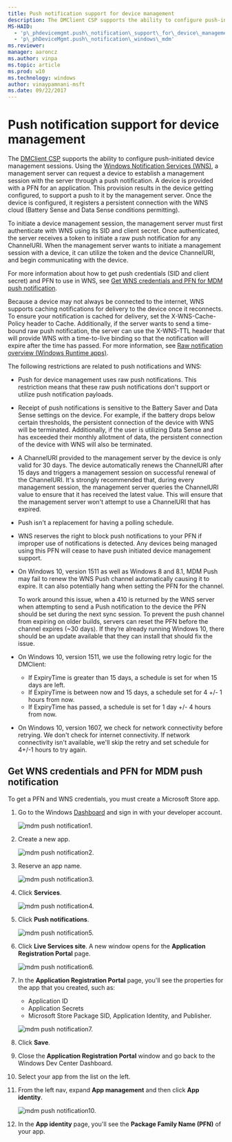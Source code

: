 ```yaml
---
title: Push notification support for device management
description: The DMClient CSP supports the ability to configure push-initiated device management sessions.
MS-HAID: 
  - 'p\_phdevicemgmt.push\_notification\_support\_for\_device\_management'
  - 'p\_phDeviceMgmt.push\_notification\_windows\_mdm'
ms.reviewer: 
manager: aaroncz
ms.author: vinpa
ms.topic: article
ms.prod: w10
ms.technology: windows
author: vinaypamnani-msft
ms.date: 09/22/2017
---
```



# Push notification support for device management

The [DMClient CSP](dmclient-csp.md) supports the ability to configure push-initiated device management sessions. Using the [Windows Notification Services (WNS)](/previous-versions/windows/apps/hh913756(v=win.10)), a management server can request a device to establish a management session with the server through a push notification. A device is provided with a PFN for an application. This provision results in the device getting configured, to support a push to it by the management server. Once the device is configured, it registers a persistent connection with the WNS cloud (Battery Sense and Data Sense conditions permitting).

To initiate a device management session, the management server must first authenticate with WNS using its SID and client secret. Once authenticated, the server receives a token to initiate a raw push notification for any ChannelURI. When the management server wants to initiate a management session with a device, it can utilize the token and the device ChannelURI, and begin communicating with the device.

For more information about how to get push credentials (SID and client secret) and PFN to use in WNS, see [Get WNS credentials and PFN for MDM push notification](#get-wns-credentials-and-pfn-for-mdm-push-notification).

Because a device may not always be connected to the internet, WNS supports caching notifications for delivery to the device once it reconnects. To ensure your notification is cached for delivery, set the X-WNS-Cache-Policy header to Cache. Additionally, if the server wants to send a time-bound raw push notification, the server can use the X-WNS-TTL header that will provide WNS with a time-to-live binding so that the notification will expire after the time has passed. For more information, see [Raw notification overview (Windows Runtime apps)](/previous-versions/windows/apps/jj676791(v=win.10)).

The following restrictions are related to push notifications and WNS:

-   Push for device management uses raw push notifications. This restriction means that these raw push notifications don't support or utilize push notification payloads.
-   Receipt of push notifications is sensitive to the Battery Saver and Data Sense settings on the device. For example, if the battery drops below certain thresholds, the persistent connection of the device with WNS will be terminated. Additionally, if the user is utilizing Data Sense and has exceeded their monthly allotment of data, the persistent connection of the device with WNS will also be terminated.
-   A ChannelURI provided to the management server by the device is only valid for 30 days. The device automatically renews the ChannelURI after 15 days and triggers a management session on successful renewal of the ChannelURI. It's strongly recommended that, during every management session, the management server queries the ChannelURI value to ensure that it has received the latest value. This will ensure that the management server won't attempt to use a ChannelURI that has expired.
-   Push isn't a replacement for having a polling schedule.
-   WNS reserves the right to block push notifications to your PFN if improper use of notifications is detected. Any devices being managed using this PFN will cease to have push initiated device management support.
-   On Windows 10, version 1511 as well as Windows 8 and 8.1, MDM Push may fail to renew the WNS Push channel automatically causing it to expire. It can also potentially hang when setting the PFN for the channel.

    To work around this issue, when a 410 is returned by the WNS server when attempting to send a Push notification to the device the PFN should be set during the next sync session. To prevent the push channel from expiring on older builds, servers can reset the PFN before the channel expires (~30 days). If they’re already running Windows 10, there should be an update available that they can install that should fix the issue.

-   On Windows 10, version 1511, we use the following retry logic for the DMClient:
    -   If ExpiryTime is greater than 15 days, a schedule is set for when 15 days are left.
    -   If ExpiryTime is between now and 15 days, a schedule set for 4 +/- 1 hours from now.
    -   If ExpiryTime has passed, a schedule is set for 1 day +/- 4 hours from now.


-   On Windows 10, version 1607, we check for network connectivity before retrying. We don't check for internet connectivity. If network connectivity isn't available, we'll skip the retry and set schedule for 4+/-1 hours to try again.


## Get WNS credentials and PFN for MDM push notification

To get a PFN and WNS credentials, you must create a Microsoft Store app.

1.  Go to the Windows [Dashboard](https://dev.windows.com/en-US/dashboard) and sign in with your developer account.

    ![mdm push notification1.](images/push-notification1.png)
2.  Create a new app.

    ![mdm push notification2.](images/push-notification2.png)
3.  Reserve an app name.

    ![mdm push notification3.](images/push-notification3.png)
4.  Click **Services**.

    ![mdm push notification4.](images/push-notification4.png)
5.  Click **Push notifications**.

    ![mdm push notification5.](images/push-notification5.png)
6.  Click **Live Services site**. A new window opens for the **Application Registration Portal** page.

    ![mdm push notification6.](images/push-notification6.png)
7.  In the **Application Registration Portal** page, you'll see the properties for the app that you created, such as:
    -   Application ID
    -   Application Secrets
    -   Microsoft Store Package SID, Application Identity, and Publisher.

    ![mdm push notification7.](images/push-notification7.png)
8.  Click **Save**.
9.  Close the **Application Registration Portal** window and go back to the Windows Dev Center Dashboard.
10. Select your app from the list on the left.
11. From the left nav, expand **App management** and then click **App identity**.

    ![mdm push notification10.](images/push-notification10.png)
12. In the **App identity** page, you'll see the **Package Family Name (PFN)** of your app.

 
